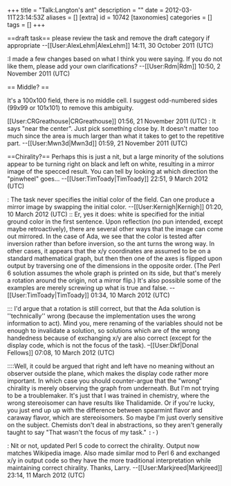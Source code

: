 +++
title = "Talk:Langton's ant"
description = ""
date = 2012-03-11T23:14:53Z
aliases = []
[extra]
id = 10742
[taxonomies]
categories = []
tags = []
+++

==draft task==
please review the task and remove the draft category if appropriate --[[User:AlexLehm|AlexLehm]] 14:11, 30 October 2011 (UTC)

:I made a few changes based on what I think you were saying.  If you do not like them, please add your own clarifications?  --[[User:Rdm|Rdm]] 10:50, 2 November 2011 (UTC)

== Middle? ==

It's a 100x100 field, there is no middle cell.  I suggest odd-numbered sides (99x99 or 101x101) to remove this ambiguity.

[[User:CRGreathouse|CRGreathouse]] 01:56, 21 November 2011 (UTC)
: It says "near the center". Just pick something close by. It doesn't matter too much since the area is much larger than what it takes to get to the repetitive part. --[[User:Mwn3d|Mwn3d]] 01:59, 21 November 2011 (UTC)

==Chirality?==
Perhaps this is just a nit, but a large minority of the solutions appear to be turning right on black and left on white, resulting in a mirror image of the specced result.  You can tell by looking at which direction the "pinwheel" goes... --[[User:TimToady|TimToady]] 22:51, 9 March 2012 (UTC)

: The task never specifies the initial color of the field. Can one produce a mirror image by swapping the initial color. --[[User:Kernigh|Kernigh]] 01:20, 10 March 2012 (UTC)
:: Er, yes it does: white is specified for the initial ground color in the first sentence.  Upon reflection (no pun intended, except maybe retroactively), there are several other ways that the image can come out mirrored.  In the case of Ada, we see that the color is tested after inversion rather than before inversion, so the ant turns the wrong way.  In other cases, it appears that the x/y coordinates are assumed to be on a standard mathematical graph, but then then one of the axes is flipped upon output by traversing one of the dimensions in the opposite order.  (The Perl 6 solution assumes the whole graph is printed on its side, but that's merely a rotation around the origin, not a mirror flip.) It's also possible some of the examples are merely screwing up what is true and false. --[[User:TimToady|TimToady]] 01:34, 10 March 2012 (UTC)

::: I'd argue that a rotation is still correct, but that the Ada solution is ''technically'' wrong (because the implementation uses the wrong information to act). Mind you, mere renaming of the variables should not be enough to invalidate a solution, so solutions which are of the wrong handedness because of exchanging x/y are also correct (except for the display code, which is not the focus of the task). –[[User:Dkf|Donal Fellows]] 07:08, 10 March 2012 (UTC)

::::Well, it could be argued that right and left have no meaning without an observer outside the plane, which makes the display code rather more important. In which case you should counter-argue that the "wrong" chirality is merely observing the graph from underneath. But I'm not trying to be a troublemaker.  It's just that I was trained in chemistry, where the wrong stereoisomer can have results like Thalidamide.  Or if you're lucky, you just end up up with the difference between spearmint flavor and caraway flavor, which are stereoisomers.  So maybe I'm just overly sensitive on the subject.  Chemists don't deal in abstractions, so they aren't generally taught to say "That wasn't the focus of my task."  <tt>:-)</tt>

: Nit or not, updated Perl 5 code to correct the chirality.  Output now matches Wikipedia image.  Also made similar mod to Perl 6 and exchanged x/y in output code so they have the more traditional interpretation while maintaining correct chirality.  Thanks, Larry.  --[[User:Markjreed|Markjreed]] 23:14, 11 March 2012 (UTC)

